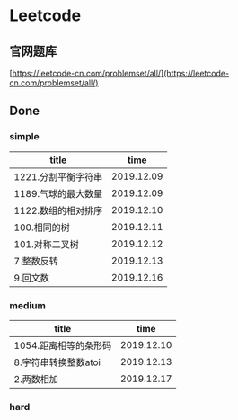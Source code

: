 # Leetcode

## 官网题库

[https://leetcode-cn.com/problemset/all/](https://leetcode-cn.com/problemset/all/) 

## Done

### simple

|title|time|
|-|-|
| 1221.分割平衡字符串 |2019.12.09
|1189.气球的最大数量| 2019.12.09
|1122.数组的相对排序 |2019.12.10
|100.相同的树| 2019.12.11
|101.对称二叉树|2019.12.12
|7.整数反转|2019.12.13
|9.回文数|2019.12.16


### medium

|title|time
|-|-
|1054.距离相等的条形码|2019.12.10
|8.字符串转换整数atoi|2019.12.13
|2.两数相加|2019.12.17


### hard


